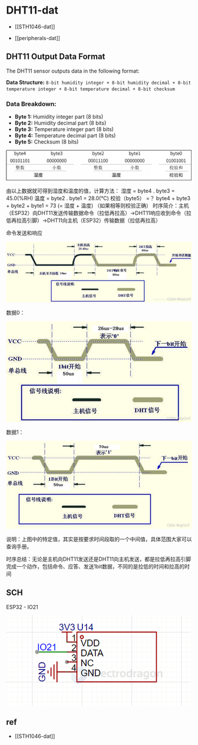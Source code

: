 
# DHT11-dat

- [[STH1046-dat]]

- [[peripherals-dat]]


## DHT11 Output Data Format

The DHT11 sensor outputs data in the following format:

**Data Structure:** `8-bit humidity integer + 8-bit humidity decimal + 8-bit temperature integer + 8-bit temperature decimal + 8-bit checksum`

### Data Breakdown:
- **Byte 1:** Humidity integer part (8 bits)
- **Byte 2:** Humidity decimal part (8 bits) 
- **Byte 3:** Temperature integer part (8 bits)
- **Byte 4:** Temperature decimal part (8 bits)
- **Byte 5:** Checksum (8 bits)

![](2025-07-30-16-37-09.png)


由以上数据就可得到湿度和温度的值，计算方法：
湿度 = byte4 . byte3 = 45.0(%RH)
温度 = byte2 . byte1 = 28.0(℃)
校验（byte5） =？ byte4 + byte3 + byte2 + byte1 = 73 (= 湿度 + 温度) （如果相等则校验正确）
时序简介：主机（ESP32）向DHT11发送传输数据命令（拉低再拉高）->DHT11响应收到命令（拉低再拉高引脚）->DHT11向主机（ESP32）传输数据（拉低再拉高）


命令发送和响应

![](2025-07-30-16-37-36.png)

数据0：

![](2025-07-30-16-37-52.png)

数据1：

![](2025-07-30-16-38-11.png)

说明：上图中的特定值，其实是按要求时间段取的一个中间值，具体范围大家可以查询手册。

时序总结：无论是主机向DHT11发送还是DHT11向主机发送，都是拉低再拉高引脚完成一个动作，包括命令、应答、发送1bit数据，不同的是拉低的时间和拉高的时间



## SCH 

ESP32 - IO21 

![](2025-08-21-18-51-32.png)




## ref 

- [[STH1046-dat]]